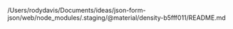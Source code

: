/Users/rodydavis/Documents/ideas/json-form-json/web/node_modules/.staging/@material/density-b5fff011/README.md